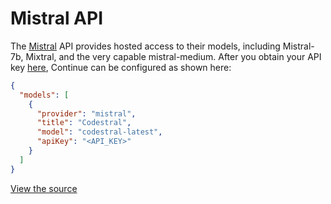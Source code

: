 # Mistral API

The [Mistral](https://mistral.ai) API provides hosted access to their models, including Mistral-7b, Mixtral, and the very capable mistral-medium. After you obtain your API key [here](https://docs.mistral.ai/), Continue can be configured as shown here:

```json title="config.json"
{
  "models": [
    {
      "provider": "mistral",
      "title": "Codestral",
      "model": "codestral-latest",
      "apiKey": "<API_KEY>"
    }
  ]
}
```

[View the source](https://github.com/continuedev/continue/blob/main/core/llm/llms/Mistral.ts)
